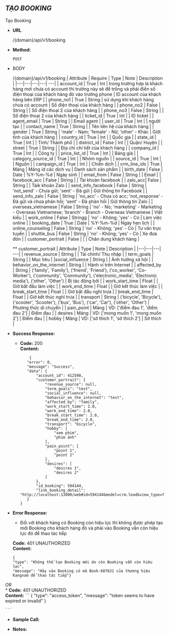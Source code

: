 ***TẠO BOOKING***
----
 Tạo Booking

* **URL**

  /{domain}/api/v1/booking

* **Method:**
  
  `POST`
  
*  BODY

   /{domain}/api/v1/booking
    | Attribute  | Require  | Type  | Note | Description |
    |---|---|---|---| ---|
   | account_id | True  | Int  | trong trường hợp là khách hàng mơi chưa có account thì trường này sẽ để trống và phải điền số điện thoại của khách hàng đó vào trường phone | ID account của khách hàng bên ERP |
    | phone_no1 | True  | String  | sử dụng khi khách hàng chưa có account | Số điện thoại của khách hàng |
    | phone_no2 | False  | String  | | Số điện thoại 2 của khách hàng |
    | phone_no3 | False  | String  | | Số điện thoại 2 của khách hàng |
    | ticket_id | True | Int | | ID ticket |
    | agent_email | True | String | | Email agent |
    | user_id | True | Int | | người tạo |
    | contact_name | True | String | | Tên liên hệ của khách hàng |
    | gender | True | String | 'male' - Nam; 'female' - Nữ; 'other' - Khác | Giới tính của khách hàng |
    | country_id | True | Int | | Quốc gia |
    | state_id | True | Int | | Tỉnh/ Thành phố |
    | district_id | False | Int | | Quận/ Huyện |
    | street | True | String | | Địa chỉ chi tiết của khách hàng |
    | company_id | True | Int | | Công ty |
    | price_list_id | True | Int | | Bảng giá |
    | category_source_id | True | Int | | Nhóm nguồn |
    | source_id | True | Int | | Nguồn |
    | campaign_id | True | Int | | Chiến dịch | 
    | crm_line_ids | True | Mảng | Mảng id các dịch vụ | Danh sách sản phẩm |
    | birth_date | False | Date | %Y-%m-%d | Ngày sinh |
    | email_from | False | String | | Email |
    | facebook_acc | False | String | | Tài khoản facebook |
    | zalo_acc| False | String | | Tàik khoản Zalo |
    | send_info_facebook | False | String | 'not_send' - Chưa gửi; 'sent' - Đã gửi | Gửi thông tin Facebook |
    | send_info_zalo | False | String | 'no_acc' - Chưa có acc; 'not_response' - Đã gửi và chưa phản hồi; 'sent' - Đã phản hồi | Gửi thông tin Zalo |
    | overseas_vietnamese | False | String | 'no' - No; 'marketing' - Marketing - Overseas Vietnamese; 'branch' - Branch - Overseas Vietnamese | Việt kiều |
    | work_online | False | Stringg | 'no' - Không; 'yes' - Có | Làm việc online |
    | booking_date | True | Date | %Y-%m-%d | Ngày hẹn lịch |
    | online_counseling | False | String | 'no' - Không; 'yes' - Có | Tư vấn trực tuyến |
    | shuttle_bus | False | String | 'no' - Không; 'yes' - Có | Xe đưa đón |
    | customer_portrait | False | | | Chân dung khách hàng |
    
    ** customer_portrait
    | Attribute | Type  | Note | Description |
    |---|---|---| ---|
    | revenue_source | String | | Tài chính/ Thu nhập |
    | term_goals | String | | Mục tiêu |
    |social_influence | String | | Ảnh hưởng xã hội |
    | behavior_on_the_internet | String | | Hành vi trên Internet |
    | affected_by | String | ('family', 'Family'), ('friend', 'Friend'), ('co_worker', 'Co-Worker'), ('community', 'Community'), ('electronic_media', 'Electronic media'), ('other', 'Other') | Bị tác động bởi |
    | work_start_time | Float | | Giờ bắt đầu làm việc |
    | work_end_time | Float | | Giờ kết thúc làm việc |
    | break_start_time | Float | | Giờ bắt đầu nghỉ trưa |
    | break_end_time | Float | | Giờ kết thúc nghỉ trưa |
    | transport | String | ('bicycle', 'Bicycle'), ('scooter', 'Scooter'), ('bus', 'Bus'), ('car', 'Car'), ('other', 'Other') | Phương thức di chuyển |
    | pain_point | Mảng | VD: ['điểm đau 1', 'điểm đau 2'] | Điểm đau |
    | desires | Mảng | VD: ['mong muốn 1', 'mong muốn 2'] | Điểm đau |
    | hobby | Mảng | VD: ['sở thích 1', 'sở thích 2'] | Sở thích |
    
    
* **Success Response:**

  * **Code:** 200 <br />
    **Content:**
     ```buildoutcfg 
         {
        "error": 0,
        "message": "Success",
        "data": {
            "account_id": 412598,
            "customer_portrait": {
                "revenue_source": null,
                "term_goals": "test",
                "social_influence": null,
                "behavior_on_the_internet": "test",
                "affected_by": "family",
                "work_start_time": 2.0,
                "work_end_time": 2.0,
                "break_start_time": 2.0,
                "break_end_time": 2.0,
                "transport": "bicycle",
                "hobby": [
                    "xem phim",
                    "phim ảnh"
                ],
                "pain_point": [
                    "point 1",
                    "point 2"
                ],
                "desires": [
                    "desires 1",
                    "desires 2"
                ]
            },
            "id_booking": 594144,
            "link_booking_detail": "http://localhost:13000/web#id=594144&model=crm.lead&view_type=form&action=633&menu_id=430"
        }
    }
 
* **Error Response:**
    - Đối với khách hàng có Booking còn hiệu lực thì không được phép tạo mới Booking cho khách hàng đó và phải vào Booking vẫn còn hiệu lực đó để thao tác tiếp

    **Code:** 401 UNAUTHORIZED <br />
    **Content:**
    ```buildoutcfg 
    {
    "type": "Không thể tạo Booking mới do còn Booking vẫn còn hiêu lực",
    "message": "Hãy vào Booking có mã Book-687631 của thương hiệu Kangnam để thao tác tiếp"}
    
 OR <br/>
     * **Code:** 401 UNAUTHORIZED <br />
    **Content:** 
    ```
    {
      "type": "access_token",
      "message": "token seems to have expired or invalid"
    }

    ```

* **Sample Call:**


* **Notes:**
